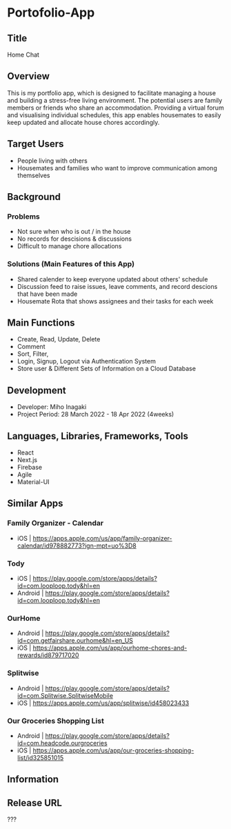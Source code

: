 # Portofolio-App

## Title
Home Chat

## Overview
This is my portfolio app, which is designed to facilitate managing a house and building a stress-free living environment. The potential users are family members or friends who share an accommodation. Providing a virtual forum and visualising individual schedules, this app enables housemates to easily keep updated and allocate house chores accordingly.

## Target Users
- People living with others 
- Housemates and families who want to improve communication among themselves 

## Background
### Problems
- Not sure when who is out / in the house
- No records for descisions & discussions
- Difficult to manage chore allocations

### Solutions (Main Features of this App)
- Shared calender to keep everyone updated about others' schedule
- Discussion feed to raise issues, leave comments, and record descions that have been made
- Housemate Rota that shows assignees and their tasks for each week

## Main Functions
- Create, Read, Update, Delete
- Comment
- Sort, Filter, 
- Login, Signup, Logout via Authentication System
- Store user & Different Sets of Information on a Cloud Database

## Development
- Developer: Miho Inagaki
- Project Period: 28 March 2022 - 18 Apr 2022 (4weeks)

## Languages, Libraries, Frameworks, Tools
- React
- Next.js
- Firebase
- Agile
- Material-UI

## Similar Apps
### Family Organizer - Calendar 
- iOS | https://apps.apple.com/us/app/family-organizer-calendar/id978882773?ign-mpt=uo%3D8

### Tody
- iOS | https://play.google.com/store/apps/details?id=com.looploop.tody&hl=en
- Android | https://play.google.com/store/apps/details?id=com.looploop.tody&hl=en

### OurHome
- Android | https://play.google.com/store/apps/details?id=com.getfairshare.ourhome&hl=en_US
- iOS | https://apps.apple.com/us/app/ourhome-chores-and-rewards/id879717020

### Splitwise
- Android | https://play.google.com/store/apps/details?id=com.Splitwise.SplitwiseMobile
- iOS | https://apps.apple.com/us/app/splitwise/id458023433

### Our Groceries Shopping List
- Android | https://play.google.com/store/apps/details?id=com.headcode.ourgroceries
- iOS | https://apps.apple.com/us/app/our-groceries-shopping-list/id325851015

## Information
## Release URL
???
